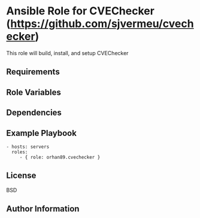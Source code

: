 Ansible Role for CVEChecker (https://github.com/sjvermeu/cvechecker)
=========

This role will build, install, and setup CVEChecker

Requirements
------------


Role Variables
--------------



Dependencies
------------


Example Playbook
----------------

    - hosts: servers
      roles:
         - { role: orhan89.cvechecker }

License
-------

BSD

Author Information
------------------

